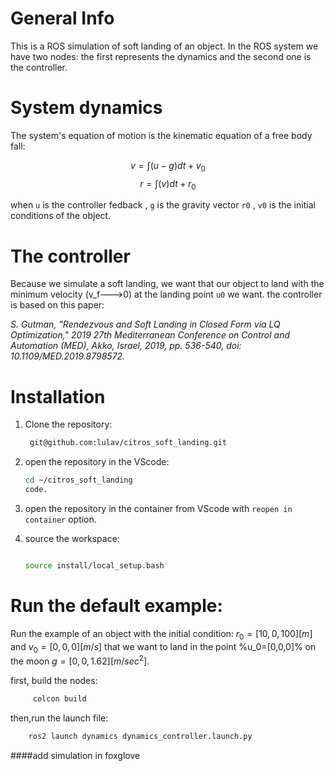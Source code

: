 # General Info

This is a ROS simulation of soft landing of an object.
In the ROS system we have two nodes: the first represents the dynamics and the second one is the controller.



# System dynamics
The system's equation of motion is the kinematic equation of a free body fall:

$$ v = \int \left ( u-g \right )dt +v_0 $$
$$ r = \int \left ( v \right )dt +r_0 $$

when `u` is the controller fedback , `g` is the gravity vector `r0` , `v0` is the initial conditions of the object.



# The controller
Because we simulate a soft landing, we want that our object to land with the minimum velocity (v_f--->0) at the landing point `u0` we want.
the controller is based on this paper:

*S. Gutman, "Rendezvous and Soft Landing in Closed Form via LQ Optimization," 2019 27th Mediterranean Conference on Control and Automation (MED), Akko, Israel, 2019, pp. 536-540, doi: 10.1109/MED.2019.8798572.*





# Installation

1. Clone the repository:
   ```sh
    git@github.com:lulav/citros_soft_landing.git
   ```

2. open the repository in the VScode:
	```sh
	cd ~/citros_soft_landing
	code.
	```
3. open the repository in the container from VScode with `reopen in container` option.

4. source the workspace:
	```sh
	
	source install/local_setup.bash
	```


# Run the default example:
Run the example of an object with the initial condition: $r_0 =[10,0,100][m]$ and $v_0 = [0,0,0] [m/s]$ that we want to land in the point %u_0=[0,0,0]% on the moon $g=[0,0,1.62] [m/sec^2]$.

first, build the nodes:
```sh
     colcon build
```

then,run the launch file:
```sh
    ros2 launch dynamics dynamics_controller.launch.py
```

####add simulation in foxglove